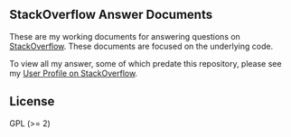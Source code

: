 ## StackOverflow Answer Documents

These are my working documents for answering questions on 
[StackOverflow](https://stackoverflow.com/). These documents are focused
on the underlying code. 

To view all my answer, some of which predate this repository, please see my
[User Profile on StackOverflow](https://stackoverflow.com/users/1345455).

## License

GPL (>= 2)
